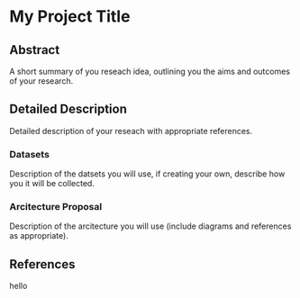# My Project Title

## Abstract

A short summary of you reseach idea, outlining you the aims and outcomes of your research.

## Detailed Description

Detailed description of your reseach with appropriate references.

### Datasets

Description of the datsets you will use, if creating your own, describe how you it will be collected.

### Arcitecture Proposal

Description of the arcitecture you will use (include diagrams and references as appropriate).

## References
hello